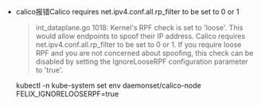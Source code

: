 - calico报错Calico requires net.ipv4.conf.all.rp_filter to be set to 0 or 1
  
  >  int_dataplane.go 1018: Kernel's RPF check is set to 'loose'. This would allow endpoints to spoof their IP address. Calico requires net.ipv4.conf.all.rp_filter to be set to 0 or 1. If you require loose RPF and you are not concerned about spoofing, this check can be disabled by setting the IgnoreLooseRPF configuration parameter to 'true'.

  kubectl -n kube-system set env daemonset/calico-node FELIX_IGNORELOOSERPF=true 

